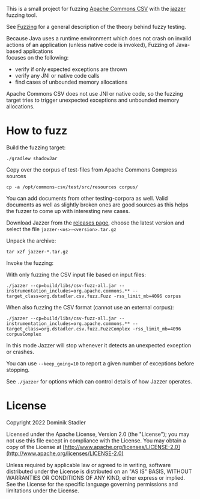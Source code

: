 This is a small project for fuzzing [Apache Commons CSV](https://commons.apache.org/proper/commons-csv/) with the [jazzer](https://github.com/CodeIntelligenceTesting/jazzer) fuzzing tool.

See [Fuzzing](https://en.wikipedia.org/wiki/Fuzzing) for a general description of the theory behind fuzzy testing.

Because Java uses a runtime environment which does not crash on invalid actions of an 
application (unless native code is invoked), Fuzzing of Java-based applications  
focuses on the following:

* verify if only expected exceptions are thrown
* verify any JNI or native code calls 
* find cases of unbounded memory allocations

Apache Commons CSV does not use JNI or native code, so the fuzzing target
tries to trigger unexpected exceptions and unbounded memory allocations.

# How to fuzz

Build the fuzzing target:

    ./gradlew shadowJar

Copy over the corpus of test-files from Apache Commons Compress sources

    cp -a /opt/commons-csv/test/src/resources corpus/

You can add documents from other testing-corpora as well. Valid documents
as well as slightly broken ones are good sources as this helps the fuzzer 
to come up with interesting new cases. 

Download Jazzer from the [releases page](https://github.com/CodeIntelligenceTesting/jazzer/releases), 
choose the latest version and select the file `jazzer-<os>-<version>.tar.gz`

Unpack the archive:

    tar xzf jazzer-*.tar.gz

Invoke the fuzzing:

With only fuzzing the CSV input file based on input files:

    ./jazzer --cp=build/libs/csv-fuzz-all.jar --instrumentation_includes=org.apache.commons.** --target_class=org.dstadler.csv.fuzz.Fuzz -rss_limit_mb=4096 corpus

When also fuzzing the CSV format (cannot use an external corpus):

    ./jazzer --cp=build/libs/csv-fuzz-all.jar --instrumentation_includes=org.apache.commons.** --target_class=org.dstadler.csv.fuzz.FuzzComplex -rss_limit_mb=4096 corpusComplex

In this mode Jazzer will stop whenever it detects an unexpected exception 
or crashes.

You can use `--keep_going=10` to report a given number of exceptions before stopping.

See `./jazzer` for options which can control details of how Jazzer operates.

# License

Copyright 2022 Dominik Stadler

Licensed under the Apache License, Version 2.0 (the "License");
you may not use this file except in compliance with the License.
You may obtain a copy of the License at [http://www.apache.org/licenses/LICENSE-2.0](http://www.apache.org/licenses/LICENSE-2.0)

Unless required by applicable law or agreed to in writing, software
distributed under the License is distributed on an "AS IS" BASIS,
WITHOUT WARRANTIES OR CONDITIONS OF ANY KIND, either express or implied.
See the License for the specific language governing permissions and
limitations under the License.
